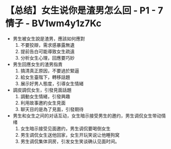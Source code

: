 # 【总结】女生说你是渣男怎么回 - P1 - 7情子 - BV1wm4y1z7Kc

-   男生被女生說是渣男，應該如何應對
    1.  不要狡辯，需求感暴露無遺
    2.  提前告白可能導致女生疏遠
    3.  分析女生心理，回應要巧妙
-   男生回應女生的渣男指責
    1.  搞清真正原因，不要過於緊逼
    2.  給女生臺階下，轉移話題
    3.  展示好男人態度，引導女生情緒
-   調皮調侃女生，引發見面話題
    1.  調動女生情緒，引發興趣
    2.  利用故事邀約女生見面
    3.  聊天目的是為了見面，引發期待
-   男生和女生之间的对话互动，女生暗示接受男生的邀约，男生调侃女生带动情绪
    1.  女生暗示接受见面邀约，男生调侃要喝倒女生
    2.  男生调侃女生送他回家，女生开玩笑说让他睡狗窝
    3.  男生调侃集体洞房，引发女生笑谈确认见面时间。
